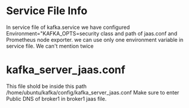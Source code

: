 # Service File Info
In service file of kafka.service we have configured Environment="KAFKA_OPTS=security class and path of jaas.conf and
Prometheus node exporter. we can use only one environment variable in service file. We can't mention twice
# kafka_server_jaas.conf
This file shold be inside this path /home/ubuntu/kafka/config/kafka_server_jaas.conf
Make sure to enter Public DNS of broker1 in broker1 jaas file. 
